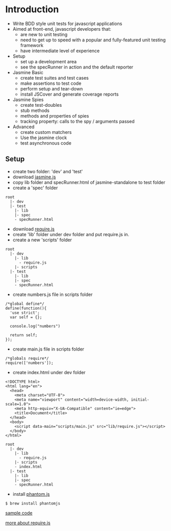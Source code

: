 # Introduction

- Write BDD style unit tests for javascript applications
- Aimed at front-end, javascript developers that:
  - are new to unit testing
  - need to get up to speed with a popular and fully-featured unit testing framework
  - have intermediate level of experience
- Setup
  - set up a development area
  - see the specRunner in action and the default reporter
- Jasmine Basic
  - create test suites and test cases
  - make assertions to test code
  - perform setup and tear-down
  - install JSCover and generate coverage reports
- Jasmine Spies
  - create test-doubles
  - stub methods
  - methods and properties of spies
  - tracking property: calls to the spy / arguments passed
- Advanced
  - create custom matchers
  - Use the jasmine clock
  - test asynchronous code

## Setup

- create two folder: 'dev' and 'test'
- download [jasmine.js](https://github.com/jasmine/jasmine#installation)
- copy lib folder and specRunner.html of jasmine-standalone to test folder
- create a 'spec' folder

```
root
  |- dev
  |- test
    |- lib
    |- spec
    - specRunner.html
```

- download [require.js](http://requirejs.org/docs/download.html#requirejs)
- create 'lib' folder under dev folder and put require.js in.
- create a new 'scripts' folder

```
root
  |- dev
    |- lib
      - require.js
    |- scripts
  |- test
    |- lib
    |- spec
    - specRunner.html
```

- create numbers.js file in scripts folder

```
/*global define*/
define(function(){
  'use strict';
  var self = {};

  console.log("numbers")

  return self;
});
```

- create main.js file in scripts folder

```
/*globals require*/
require(['numbers']);
```

- create index.html under dev folder

```
<!DOCTYPE html>
<html lang="en">
  <head>
    <meta charset="UTF-8">
    <meta name="viewport" content="width=device-width, initial-scale=1.0">
    <meta http-equiv="X-UA-Compatible" content="ie=edge">
    <title>Document</title>
  </head>
  <body>
    <script data-main="scripts/main.js" src="lib/require.js"></script>
  </body>
</html>
```

```
root
  |- dev
    |- lib
      - require.js
    |- scripts
    - index.html
  |- test
    |- lib
    |- spec
    - specRunner.html
```

- install [phantom.js](http://phantomjs.org/)

```
$ brew install phantomjs
```

[sample code](./code)

[more about require.js](https://medium.com/@dd0425/javascript-require-js-8ba5b6a68d21)